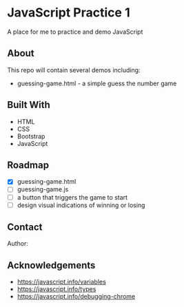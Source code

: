 # JavaScript Practice 1

A place for me to practice and demo JavaScript

## About

This repo will contain several demos including:

* guessing-game.html - a simple guess the number game

## Built With

- HTML
- CSS
- Bootstrap
- JavaScript

## Roadmap

- [x] guessing-game.html
- [ ] guessing-game.js
- [ ] a button that triggers the game to start
- [ ] design visual indications of winning or losing

## Contact

Author: 

## Acknowledgements

- https://javascript.info/variables
- https://javascript.info/types
- https://javascript.info/debugging-chrome
